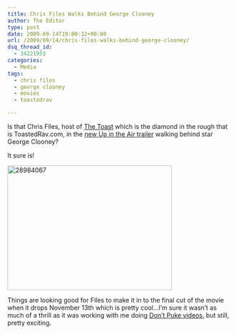 ```yaml
---
title: Chris Files Walks Behind George Clooney
author: The Editor
type: post
date: 2009-09-14T19:00:32+00:00
url: /2009/09/14/chris-files-walks-behind-george-clooney/
dsq_thread_id:
  - 34221953
categories:
  - Media
tags:
  - chris files
  - george clooney
  - movies
  - toastedrav

---
```

Is that Chris Files, host of [The Toast][1] which is the diamond in the rough that is ToastedRav.com, in the [new Up in the Air trailer][2] walking behind star George Clooney?

It sure is!

<img class="aligncenter size-full wp-image-1675" title="28984067" src="http://punchingkitty.com/wp-content/uploads/2009/09/28984067.jpg" alt="28984067" width="369" height="280" srcset="http://media.punchingkitty.com/wordpress/2009/09/28984067.jpg 369w, http://media.punchingkitty.com/wordpress/2009/09/28984067-300x227.jpg 300w" sizes="(max-width: 369px) 100vw, 369px" />

Things are looking good for Files to make it in to the final cut of the movie when it drops November 13th which is pretty cool&#8230;I&#8217;m sure it wasn&#8217;t as much of a thrill as it was working with me doing [Don&#8217;t Puke videos][3], but still, pretty exciting.

 [1]: http://toastedrav.com/thetoast
 [2]: http://punchingkitty.com/2009/09/10/the-up-in-the-air-trailer-drops/
 [3]: http://toastedrav.com/section/loutopia_dontpuke